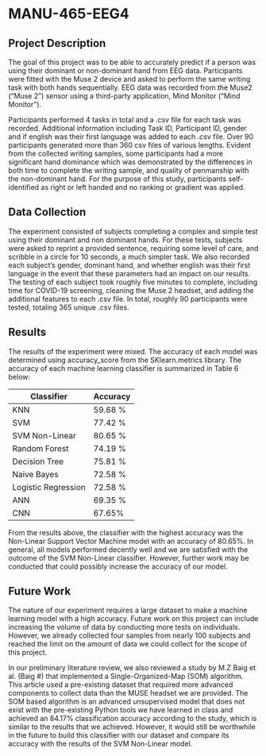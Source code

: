 # MANU-465-EEG4

## Project Description

<p>The goal of this project was to be able to accurately predict if a person was using their dominant
or non-dominant hand from EEG data. Participants were fitted with the Muse 2 device and
asked to perform the same writing task with both hands sequentially. EEG data was recorded
from the Muse2 (“Muse 2”) sensor using a third-party application, Mind Monitor (“Mind Monitor”).</p>

<p>Participants performed 4 tasks in total and a .csv file for each task was recorded. Additional
information including Task ID, Participant ID, gender and if english was their first language was
added to each .csv file. Over 90 participants generated more than 360 csv files of various
lengths. Evident from the collected writing samples, some participants had a more significant
hand dominance which was demonstrated by the differences in both time to complete the writing
sample, and quality of penmanship with the non-dominant hand. For the purpose of this study,
participants self-identified as right or left handed and no ranking or gradient was applied.</p>

## Data Collection

The experiment consisted of subjects completing a complex and simple test using their
dominant and non dominant hands. For these tests, subjects were asked to reprint a provided
sentence, requiring some level of care, and scribble in a circle for 10 seconds, a much simpler task. We also recorded each subject’s gender, dominant hand, and whether english was their first language in the event that these parameters had an impact on our results. The testing of each subject took roughly five minutes to complete, including time for COVID-19 screening, cleaning the Muse 2 headset, and adding the additional features to each .csv file. In total, roughly 90 participants were tested, totaling 365 unique .csv files.

## Results

<p>The results of the experiment were mixed.  The accuracy of each model was determined using accuracy_score from the SKlearn.metrics library. The accuracy of each machine learning classifier is summarized in Table 6 below:</p>

| Classifier | Accuracy |
|------------|----------|
| KNN        | 59.68 %     |
| SVM        | 77.42 %    |
| SVM Non-Linear | 80.65 %    |
| Random Forest | 74.19 %    |
| Decision Tree | 75.81 %    |
| Naive Bayes | 72.58 %    |
| Logistic Regression | 72.58 %    |
| ANN | 69.35 %    |
| CNN | 67.65%   |

<p>From the results above, the classifier with the highest accuracy was the Non-Linear Support
Vector Machine model with an accuracy of 80.65%. In general, all models performed decently
well and we are satisfied with the outcome of the SVM Non-Linear classifier. However, further work may be conducted that could possibly increase the accuracy of our model.</p>

## Future Work

<p>The nature of our experiment requires a large dataset to make a machine learning model with a
high accuracy. Future work on this project can include increasing the volume of data by
conducting more tests on individuals. However, we already collected four samples from nearly
100 subjects and reached the limit on the amount of data we could collect for the scope of this
project.</p>

<p>In our preliminary literature review, we also reviewed a study by M.Z Baig et al. (Baig #) that
implemented a Single-Organized-Map (SOM) algorithm. This article used a pre-existing dataset
that required more advanced components to collect data than the MUSE headset we are
provided. The SOM based algorithm is an advanced unsupervised model that does not exist
with the pre-existing Python tools we have learned in class and achieved an 84.17%
classification accuracy according to the study, which is similar to the results that we achieved.
However, it would still be worthwhile in the future to build this classifier with our dataset and
compare its accuracy with the results of the SVM Non-Linear model.</p>


